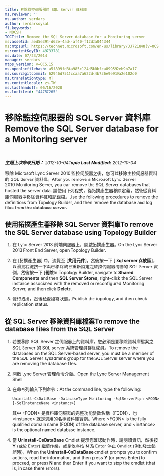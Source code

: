 ```yaml
---
title: 移除監控伺服器的 SQL Server 資料庫
ms.reviewer: ''
ms.author: serdars
author: serdarsoysal
f1.keywords:
- NOCSH
TOCTitle: Remove the SQL Server database for a Monitoring server
ms:assetid: aed5e394-d63e-4ad4-af40-f12d3a044344
ms:mtpsurl: https://technet.microsoft.com/en-us/library/JJ721848(v=OCS.15)
ms:contentKeyID: 49733781
ms.date: 07/23/2014
manager: serdars
mtps_version: v=OCS.15
ms.openlocfilehash: a5f899fd36a985c124d5b0bfca899592eb9b7a17
ms.sourcegitcommit: 62946d7515ccaa7a622d44b736e9e919a2e102d0
ms.translationtype: MT
ms.contentlocale: zh-TW
ms.lasthandoff: 06/16/2020
ms.locfileid: "44757265"
---
```

<div data-xmlns="http://www.w3.org/1999/xhtml">

<div class="topic" data-xmlns="http://www.w3.org/1999/xhtml" data-msxsl="urn:schemas-microsoft-com:xslt" data-cs="https://msdn.microsoft.com/">

<div data-asp="https://msdn2.microsoft.com/asp">

# <a name="remove-the-sql-server-database-for-a-monitoring-server"></a><span data-ttu-id="1af89-102">移除監控伺服器的 SQL Server 資料庫</span><span class="sxs-lookup"><span data-stu-id="1af89-102">Remove the SQL Server database for a Monitoring server</span></span>

</div>

<div id="mainSection">

<div id="mainBody">

<span> </span>

<span data-ttu-id="1af89-103">_**主題上次修改日期：** 2012-10-04_</span><span class="sxs-lookup"><span data-stu-id="1af89-103">_**Topic Last Modified:** 2012-10-04_</span></span>

<span data-ttu-id="1af89-104">移除 Microsoft Lync Server 2010 監控伺服器之後，您可以移除主控伺服器資料的 SQL Server 資料庫。</span><span class="sxs-lookup"><span data-stu-id="1af89-104">After you remove a Microsoft Lync Server 2010 Monitoring Server, you can remove the SQL Server databases that hosted the server data.</span></span> <span data-ttu-id="1af89-105">請使用下列程式，從拓撲產生器移除定義，然後從資料庫伺服器中移除資料庫和記錄檔。</span><span class="sxs-lookup"><span data-stu-id="1af89-105">Use the following procedures to remove the definitions from Topology Builder, and then remove the database and log files from the database server.</span></span>

<div>

## <a name="to-remove-the-sql-server-database-using-topology-builder"></a><span data-ttu-id="1af89-106">使用拓撲產生器移除 SQL Server 資料庫</span><span class="sxs-lookup"><span data-stu-id="1af89-106">To remove the SQL Server database using Topology Builder</span></span>

1.  <span data-ttu-id="1af89-107">在 Lync Server 2013 前端伺服器上，開啟拓撲產生器。</span><span class="sxs-lookup"><span data-stu-id="1af89-107">On the Lync Server 2013 Front End Server, open Topology Builder.</span></span>

2.  <span data-ttu-id="1af89-108">在 [拓撲產生器] 中，流覽至 [**共用元件**]，然後按一下 [ **Sql server 存放區**]，以滑鼠右鍵按一下與已移除或已重新設定之監控伺服器關聯的 SQL Server 實例，然後按一下 [**刪除**</span><span class="sxs-lookup"><span data-stu-id="1af89-108">In Topology Builder, navigate to **Shared Components** and then **SQL Server Stores**, right-click the SQL Server instance associated with the removed or reconfigured Monitoring Server, and then click **Delete**.</span></span>

3.  <span data-ttu-id="1af89-109">發行拓撲，然後檢查複寫狀態。</span><span class="sxs-lookup"><span data-stu-id="1af89-109">Publish the topology, and then check replication status.</span></span>

</div>

<div>

## <a name="to-remove-the-database-files-from-the-sql-server"></a><span data-ttu-id="1af89-110">從 SQL Server 移除資料庫檔案</span><span class="sxs-lookup"><span data-stu-id="1af89-110">To remove the database files from the SQL Server</span></span>

1.  <span data-ttu-id="1af89-111">若要移除 SQL Server 之伺服器上的資料庫，您必須是要移除資料庫檔案之 SQL Server 的 SQL server 系統管理員群組成員。</span><span class="sxs-lookup"><span data-stu-id="1af89-111">To remove the databases on the SQL Server-based server, you must be a member of the SQL Server sysadmins group for the SQL Server server where you are removing the database files.</span></span>

2.  <span data-ttu-id="1af89-112">開啟 Lync Server 管理命令介面。</span><span class="sxs-lookup"><span data-stu-id="1af89-112">Open the Lync Server Management Shell.</span></span>

3.  <span data-ttu-id="1af89-113">在命令列輸入下列命令：</span><span class="sxs-lookup"><span data-stu-id="1af89-113">At the command line, type the following:</span></span>
    
        Uninstall-CsDataBase -DatabaseType Monitoring -SqlServerFqdn <FQDN> [-SqlInstanceName <instance>]
    
    <span data-ttu-id="1af89-114">其中 \<FQDN\> 是資料庫伺服器的完整功能變數名稱（FQDN），也 \<instance\> 就是選用的名稱資料庫實例。</span><span class="sxs-lookup"><span data-stu-id="1af89-114">Where \<FQDN\> is the fully qualified domain name (FQDN) of the database server, and \<instance\> is the optional named database instance.</span></span>

4.  <span data-ttu-id="1af89-115">當 **Uninstall-CsDataBase** Cmdlet 提示您確認動作時，請閱讀資訊，然後按 **Y** (或按 Enter) 繼續作業，或是依序按 **N** 及 Enter 停止 Cmdlet (例如發生錯誤時)。</span><span class="sxs-lookup"><span data-stu-id="1af89-115">When the **Uninstall-CsDataBase** cmdlet prompts you to confirm actions, read the information, and then press **Y** (or press Enter) to proceed, or press **N** and then Enter if you want to stop the cmdlet (that is, in case there errors).</span></span>

</div>

</div>

<span> </span>

</div>

</div>

</div>

